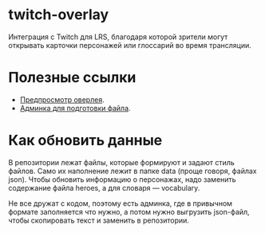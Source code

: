 # twitch-overlay
Интеграция с Twitch для LRS, благодаря которой зрители могут открывать карточки персонажей или глоссарий во время трансляции.

# Полезные ссылки

- [Предпросмотр оверлея](https://kao820.github.io/twitch-overlay/).
- [Админка для подготовки файла](https://kao820.github.io/twitch-overlay/editor.html).

# Как обновить данные
В репозитории лежат файлы, которые формируют и задают стиль файлов. Само их наполнение лежит в папке data (проще говоря, файлах json). Чтобы обновить информацию о персонажах, надо заменить содержание файла heroes, а для словаря — vocabulary. 

Не все дружат с кодом, поэтому есть админка, где в привычном формате заполняется что нужно, а потом нужно выгрузить json-файл, чтобы скопировать текст и заменить в репозитории.
